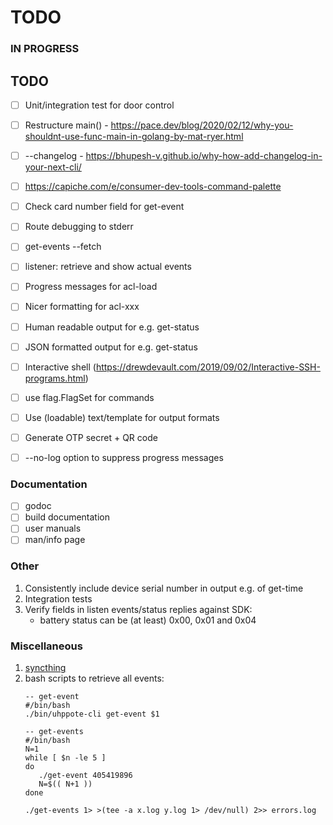 # TODO

### IN PROGRESS

## TODO

- [ ] Unit/integration test for door control
- [ ] Restructure main()
      - https://pace.dev/blog/2020/02/12/why-you-shouldnt-use-func-main-in-golang-by-mat-ryer.html
- [ ] --changelog
      - https://bhupesh-v.github.io/why-how-add-changelog-in-your-next-cli/
- [ ] https://capiche.com/e/consumer-dev-tools-command-palette
- [ ] Check card number field for get-event
- [ ] Route debugging to stderr
- [ ] get-events --fetch
- [ ] listener: retrieve and show actual events

- [ ] Progress messages for acl-load
- [ ] Nicer formatting for acl-xxx
- [ ] Human readable output for e.g. get-status
- [ ] JSON formatted output for e.g. get-status
- [ ] Interactive shell (https://drewdevault.com/2019/09/02/Interactive-SSH-programs.html)
- [ ] use flag.FlagSet for commands
- [ ] Use (loadable) text/template for output formats
- [ ] Generate OTP secret + QR code
- [ ] --no-log option to suppress progress messages

### Documentation

- [ ] godoc
- [ ] build documentation
- [ ] user manuals
- [ ] man/info page

### Other

1.  Consistently include device serial number in output e.g. of get-time
2.  Integration tests
3.  Verify fields in listen events/status replies against SDK:
    - battery status can be (at least) 0x00, 0x01 and 0x04

### Miscellaneous

1. [syncthing](https://tonsky.me/blog/syncthing/?utm_source=hackerbits.com&utm_medium=email&utm_campaign=issue54)
2. bash scripts to retrieve all events:
   ```
   -- get-event
   #/bin/bash
   ./bin/uhppote-cli get-event $1

   -- get-events
   #/bin/bash
   N=1
   while [ $n -le 5 ]
   do
      ./get-event 405419896
      N=$(( N+1 ))
   done

   ./get-events 1> >(tee -a x.log y.log 1> /dev/null) 2>> errors.log
   ```
